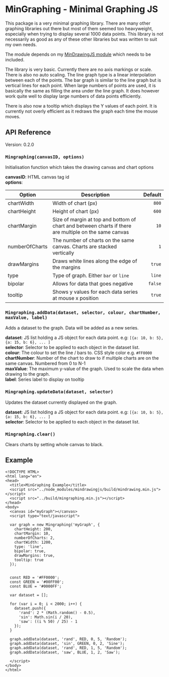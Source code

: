 MinGraphing - Minimal Graphing JS
=================================

This package is a very minimal graphing library. There are many other graphing libraries out there but most of them seemed too heavyweight, especially when trying to display several 1000 data points. This library is not necessarily as good as any of these other libraries but was written to suit my own needs.

The module depends on my [MinDrawingJS module](https://github.com/natfaulk/mindrawingjs) which needs to be included.

The library is very basic. Currently there are no axis markings or scale. There is also no auto scaling. The line graph type is a linear interpolation between each of the points. The bar graph is similar to the line graph but is vertical lines for each point. When large numbers of points are used, it is basically the same as filling the area under the line graph. It does however work quite well to display large numbers of data points efficiently.

There is also now a tooltip which displays the Y values of each point. It is currently not overly efficient as it redraws the graph each time the mouse moves.

API Reference
-------------
Version: 0.2.0  

### `Mingraphing(canvasID, options)`
Initialisation function which takes the drawing canvas and chart options  

**canvasID**: HTML canvas tag id  
**options**:

Option | Description | Default
------ | ----------- | -------:
chartWidth | Width of chart (px) | `800`
chartHeight | Height of chart (px) | `600`
chartMargin | Size of margin at top and bottom of chart and between charts if there are multiple on the same canvas | `10`
numberOfCharts | The number of charts on the same canvas. Charts are stacked vertically | `1`
drawMargins | Draws white lines along the edge of the margins | `true`
type | Type of graph. Either `bar` or `line` | `line`
bipolar | Allows for data that goes negative | `false`
tooltip | Shows y values for each data series at mouse x position | `true`

### `Mingraphing.addData(dataset, selector, colour, chartNumber, maxValue, label)`
Adds a dataset to the graph. Data will be added as a new series.

**dataset**: JS list holding a JS object for each data point. e.g: `[{a: 10, b: 5}, {a: 15, b: 6}, ... ]`  
**selector**: Selector to be applied to each object in the dataset list.   
**colour**: The colour to set the line / bars to. CSS style color e.g. `#FF0000`  
**chartNumber**: Number of the chart to draw to if multiple charts are on the same canvas. Numbered from 0 to N-1  
**maxValue**: The maximum y-value of the graph. Used to scale the data when drawing to the graph.  
**label**: Series label to display on tooltip

### `Mingraphing.updateData(dataset, selector)`
Updates the dataset currently displayed on the graph.

**dataset**: JS list holding a JS object for each data point. e.g: `[{a: 10, b: 5}, {a: 15, b: 6}, ... ]`  
**selector**: Selector to be applied to each object in the dataset list.   

### `Mingraphing.clear()`
Clears charts by setting whole canvas to black.

Example
-------

```
<!DOCTYPE HTML>
<html lang="en">
<head>
  <title>MinGraphing Example</title>
  <script src="../node_modules/mindrawingjs/build/mindrawing.min.js"></script>
  <script src="../build/mingraphing.min.js"></script>
</head>
<body>
  <canvas id="myGraph"></canvas>
  <script type="text/javascript">

  var graph = new Mingraphing('myGraph', {
    chartHeight: 200,
    chartMargin: 10,
    numberOfCharts: 2,
    chartWidth: 1200,
    type: 'line',
    bipolar: true,
    drawMargins: true,
    tooltip: true
  });


  const RED = '#FF0000';
  const GREEN = '#00FF00';
  const BLUE = '#0000FF';

  var dataset = [];

  for (var i = 0; i < 2000; i++) {
    dataset.push({
      'rand': 2 * (Math.random() - 0.5),
      'sin': Math.sin(i / 20),
      'saw': ((i % 50) / 25) - 1
    });
  }

  graph.addData(dataset, 'rand', RED, 0, 5, 'Random');
  graph.addData(dataset, 'sin', GREEN, 0, 2, 'Sine');
  graph.addData(dataset, 'rand', RED, 1, 5, 'Random');
  graph.addData(dataset, 'saw', BLUE, 1, 2, 'Saw');

  </script>
</body>
</html>


```
